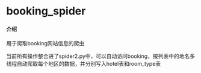 # booking_spider

#### 介绍
用于爬取booking网站信息的爬虫

当前所有操作整合进了spider2.py中，可以自动访问booking，按列表中的地名多线程自动爬取每个地区的数据，并分别写入hotel表和room_type表


